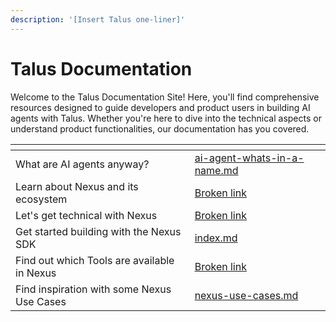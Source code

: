 ```yaml
---
description: '[Insert Talus one-liner]'
---
```


# Talus Documentation

Welcome to the Talus Documentation Site! Here, you'll find comprehensive resources designed to guide developers and product users in building AI agents with Talus. Whether you're here to dive into the technical aspects or understand product functionalities, our documentation has you covered.

<table data-view="cards"><thead><tr><th></th><th data-type="content-ref"></th></tr></thead><tbody><tr><td>What are AI agents anyway?</td><td><a href="talus-overview/ai-agent-whats-in-a-name.md">ai-agent-whats-in-a-name.md</a></td></tr><tr><td>Learn about Nexus and its ecosystem</td><td><a href="broken-reference">Broken link</a></td></tr><tr><td>Let's get technical with Nexus</td><td><a href="broken-reference">Broken link</a></td></tr><tr><td>Get started building with the Nexus SDK</td><td><a href="nexus-sdk/index.md">index.md</a></td></tr><tr><td>Find out which Tools are available in Nexus</td><td><a href="broken-reference">Broken link</a></td></tr><tr><td>Find inspiration with some Nexus Use Cases</td><td><a href="products/nexus-use-cases.md">nexus-use-cases.md</a></td></tr></tbody></table>


